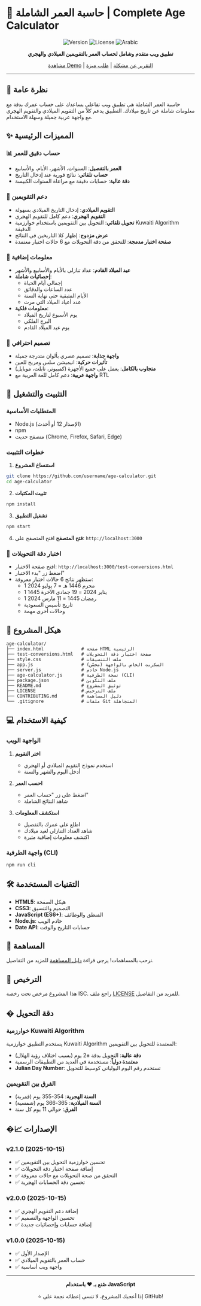 # 📅 حاسبة العمر الشاملة | Complete Age Calculator

<div align="center">

![Version](https://img.shields.io/badge/version-2.0.0-blue.svg)
![License](https://img.shields.io/badge/license-ISC-green.svg)
![Arabic](https://img.shields.io/badge/language-Arabic-orange.svg)

**تطبيق ويب متقدم وشامل لحساب العمر بالتقويمين الميلادي والهجري**

[مشاهدة Demo](#) | [التقرير عن مشكلة](../../issues) | [طلب ميزة](../../issues)

</div>

---

## 📖 نظرة عامة

حاسبة العمر الشاملة هي تطبيق ويب تفاعلي يساعدك على حساب عمرك بدقة مع معلومات شاملة عن تاريخ ميلادك. التطبيق يدعم كلاً من التقويم الميلادي والتقويم الهجري مع واجهة عربية جميلة وسهلة الاستخدام.

## ✨ المميزات الرئيسية

### 📊 حساب دقيق للعمر
- **العمر بالتفصيل**: السنوات، الأشهر، الأيام، والأسابيع
- **حساب تلقائي**: نتائج فورية عند إدخال التاريخ
- **دقة عالية**: حسابات دقيقة مع مراعاة السنوات الكبيسة

### 🌙 دعم التقويمين
- **التقويم الميلادي**: إدخال التاريخ الميلادي بسهولة
- **التقويم الهجري**: دعم كامل للتقويم الهجري
- **تحويل تلقائي**: التحويل بين التقويمين باستخدام خوارزمية Kuwaiti Algorithm الدقيقة
- **عرض مزدوج**: إظهار كلا التاريخين في النتائج
- **صفحة اختبار مدمجة**: للتحقق من دقة التحويلات مع 6 حالات اختبار معتمدة

### 🎉 معلومات إضافية
- **عيد الميلاد القادم**: عداد تنازلي بالأيام والأسابيع والأشهر
- **إحصائيات شاملة**:
  - إجمالي أيام الحياة
  - عدد الساعات والدقائق
  - الأيام المتبقية حتى نهاية السنة
  - عدد أعياد الميلاد التي مرت
- **معلومات فلكية**:
  - يوم الأسبوع لتاريخ الميلاد
  - البرج الفلكي
  - يوم عيد الميلاد القادم

### 🎨 تصميم احترافي
- **واجهة جذابة**: تصميم عصري بألوان متدرجة جميلة
- **تأثيرات حركية**: انيميشن سلس ومريح للعين
- **متجاوب بالكامل**: يعمل على جميع الأجهزة (كمبيوتر، تابلت، موبايل)
- **واجهة عربية**: دعم كامل للغة العربية مع RTL

## 🚀 التثبيت والتشغيل

### المتطلبات الأساسية
- Node.js (الإصدار 12 أو أحدث)
- npm
- متصفح حديث (Chrome, Firefox, Safari, Edge)

### خطوات التثبيت

1. **استنساخ المشروع**
```bash
git clone https://github.com/username/age-calculator.git
cd age-calculator
```

2. **تثبيت المكتبات**
```bash
npm install
```

3. **تشغيل التطبيق**
```bash
npm start
```

4. **فتح المتصفح**
افتح المتصفح على: `http://localhost:3000`

### 🧪 اختبار دقة التحويلات
- افتح صفحة الاختبار: `http://localhost:3000/test-conversions.html`
- اضغط زر "بدء الاختبار"
- ستظهر نتائج 6 حالات اختبار معروفة:
  - 1 محرم 1446 هـ = 7 يوليو 2024
  - 1 يناير 2024 = 19 جمادى الآخرة 1445
  - 1 رمضان 1445 = 11 مارس 2024
  - تاريخ تأسيس السعودية
  - وحالات أخرى مهمة

## 📁 هيكل المشروع

```
age-calculator/
├── index.html              # صفحة HTML الرئيسية
├── test-conversions.html   # صفحة اختبار دقة التحويلات
├── style.css               # ملف التنسيقات
├── app.js                  # السكربت الخاص بالواجهة (محسّن)
├── server.js               # خادم Node.js
├── age-calculator.js       # نسخة الطرفية (CLI)
├── package.json            # ملف التكوين
├── README.md               # توثيق المشروع
├── LICENSE                 # ملف الترخيص
├── CONTRIBUTING.md         # دليل المساهمة
└── .gitignore              # ملفات Git المتجاهلة
```

## 💻 كيفية الاستخدام

### الواجهة الويب

1. **اختر التقويم**
   - استخدم نموذج التقويم الميلادي أو الهجري
   - أدخل اليوم والشهر والسنة

2. **احسب العمر**
   - اضغط على زر "حساب العمر"
   - شاهد النتائج الشاملة

3. **استكشف المعلومات**
   - اطلع على عمرك بالتفصيل
   - شاهد العداد التنازلي لعيد ميلادك
   - اكتشف معلومات إضافية مثيرة

### واجهة الطرفية (CLI)

```bash
npm run cli
```

## 🛠️ التقنيات المستخدمة

- **HTML5**: هيكل الصفحة
- **CSS3**: التصميم والتنسيق
- **JavaScript (ES6+)**: المنطق والوظائف
- **Node.js**: خادم الويب
- **Date API**: حسابات التاريخ والوقت

## 🤝 المساهمة

نرحب بالمساهمات! يرجى قراءة [دليل المساهمة](CONTRIBUTING.md) للمزيد من التفاصيل.

## 📝 الترخيص

هذا المشروع مرخص تحت رخصة ISC. راجع ملف [LICENSE](LICENSE) للمزيد من التفاصيل.

## � دقة التحويل

### خوارزمية Kuwaiti Algorithm
يستخدم التطبيق خوارزمية Kuwaiti Algorithm المعتمدة للتحويل بين التقويمين:
- **دقة عالية**: التحويل بدقة ±2 يوم (بسبب اختلاف رؤية الهلال)
- **معتمدة دولياً**: مستخدمة في العديد من التطبيقات الرسمية
- **Julian Day Number**: تستخدم رقم اليوم اليولياني كوسيط للتحويل

### الفرق بين التقويمين
- **السنة الهجرية**: 354-355 يوم (قمرية)
- **السنة الميلادية**: 365-366 يوم (شمسية)
- **الفرق**: حوالي 11 يوم كل سنة

## �📈 الإصدارات

### v2.1.0 (2025-10-15)
- ✅ تحسين خوارزمية التحويل بين التقويمين
- ✅ إضافة صفحة اختبار دقة التحويلات
- ✅ التحقق من صحة التحويلات مع حالات معروفة
- ✅ تحسين دقة الحسابات الهجرية

### v2.0.0 (2025-10-15)
- ✅ إضافة دعم التقويم الهجري
- ✅ تحسين الواجهة والتصميم
- ✅ إضافة حسابات وإحصائيات جديدة

### v1.0.0 (2025-10-15)
- ✅ الإصدار الأول
- ✅ حساب العمر بالتقويم الميلادي
- ✅ واجهة ويب أساسية

---

<div align="center">

**صُنع بـ ❤️ باستخدام JavaScript**

⭐ إذا أعجبك المشروع، لا تنسى إعطائه نجمة على GitHub!

</div>
